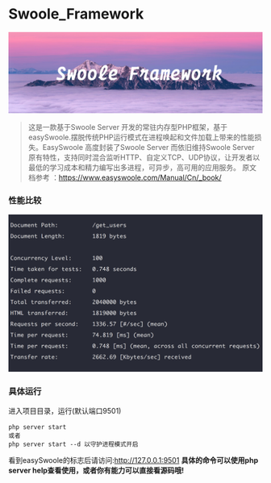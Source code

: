 # Swoole_Framework
![image](https://github.com/LaravelChen/swoole_web_framework/raw/master/Resource/screen/swoole.png)

> 这是一款基于Swoole Server 开发的常驻内存型PHP框架，基于easySwoole.摆脱传统PHP运行模式在进程唤起和文件加载上带来的性能损失。EasySwoole 高度封装了Swoole Server 而依旧维持Swoole Server 原有特性，支持同时混合监听HTTP、自定义TCP、UDP协议，让开发者以最低的学习成本和精力编写出多进程，可异步，高可用的应用服务。
原文档参考 ：https://www.easyswoole.com/Manual/Cn/_book/

### 性能比较
![image](https://github.com/LaravelChen/swoole_web_framework/raw/master/Resource/screen/a.png)

### 具体运行
进入项目目录，运行(默认端口9501)
```$xslt
php server start
或者
php server start --d 以守护进程模式开启
```
看到easySwoole的标志后请访问:http://127.0.0.1:9501
**具体的命令可以使用php server help查看使用，或者你有能力可以直接看源码哦!**